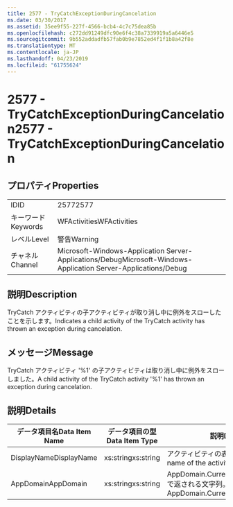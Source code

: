 ```yaml
---
title: 2577 - TryCatchExceptionDuringCancelation
ms.date: 03/30/2017
ms.assetid: 35ee9f55-227f-4566-bcb4-4c7c75dea85b
ms.openlocfilehash: c272dd91249dfc90e6f4c38a7339919a5a6446e5
ms.sourcegitcommit: 9b552addadfb57fab0b9e7852ed4f1f1b8a42f8e
ms.translationtype: MT
ms.contentlocale: ja-JP
ms.lasthandoff: 04/23/2019
ms.locfileid: "61755624"
---
```

# <a name="2577---trycatchexceptionduringcancelation"></a><span data-ttu-id="77e7b-102">2577 - TryCatchExceptionDuringCancelation</span><span class="sxs-lookup"><span data-stu-id="77e7b-102">2577 - TryCatchExceptionDuringCancelation</span></span>
## <a name="properties"></a><span data-ttu-id="77e7b-103">プロパティ</span><span class="sxs-lookup"><span data-stu-id="77e7b-103">Properties</span></span>  
  
|||  
|-|-|  
|<span data-ttu-id="77e7b-104">ID</span><span class="sxs-lookup"><span data-stu-id="77e7b-104">ID</span></span>|<span data-ttu-id="77e7b-105">2577</span><span class="sxs-lookup"><span data-stu-id="77e7b-105">2577</span></span>|  
|<span data-ttu-id="77e7b-106">キーワード</span><span class="sxs-lookup"><span data-stu-id="77e7b-106">Keywords</span></span>|<span data-ttu-id="77e7b-107">WFActivities</span><span class="sxs-lookup"><span data-stu-id="77e7b-107">WFActivities</span></span>|  
|<span data-ttu-id="77e7b-108">レベル</span><span class="sxs-lookup"><span data-stu-id="77e7b-108">Level</span></span>|<span data-ttu-id="77e7b-109">警告</span><span class="sxs-lookup"><span data-stu-id="77e7b-109">Warning</span></span>|  
|<span data-ttu-id="77e7b-110">チャネル</span><span class="sxs-lookup"><span data-stu-id="77e7b-110">Channel</span></span>|<span data-ttu-id="77e7b-111">Microsoft-Windows-Application Server-Applications/Debug</span><span class="sxs-lookup"><span data-stu-id="77e7b-111">Microsoft-Windows-Application Server-Applications/Debug</span></span>|  
  
## <a name="description"></a><span data-ttu-id="77e7b-112">説明</span><span class="sxs-lookup"><span data-stu-id="77e7b-112">Description</span></span>  
 <span data-ttu-id="77e7b-113">TryCatch アクティビティの子アクティビティが取り消し中に例外をスローしたことを示します。</span><span class="sxs-lookup"><span data-stu-id="77e7b-113">Indicates a child activity of the TryCatch activity has thrown an exception during cancelation.</span></span>  
  
## <a name="message"></a><span data-ttu-id="77e7b-114">メッセージ</span><span class="sxs-lookup"><span data-stu-id="77e7b-114">Message</span></span>  
 <span data-ttu-id="77e7b-115">TryCatch アクティビティ '%1' の子アクティビティは取り消し中に例外をスローしました。</span><span class="sxs-lookup"><span data-stu-id="77e7b-115">A child activity of the TryCatch activity '%1' has thrown an exception during cancelation.</span></span>  
  
## <a name="details"></a><span data-ttu-id="77e7b-116">説明</span><span class="sxs-lookup"><span data-stu-id="77e7b-116">Details</span></span>  
  
|<span data-ttu-id="77e7b-117">データ項目名</span><span class="sxs-lookup"><span data-stu-id="77e7b-117">Data Item Name</span></span>|<span data-ttu-id="77e7b-118">データ項目の型</span><span class="sxs-lookup"><span data-stu-id="77e7b-118">Data Item Type</span></span>|<span data-ttu-id="77e7b-119">説明</span><span class="sxs-lookup"><span data-stu-id="77e7b-119">Description</span></span>|  
|--------------------|--------------------|-----------------|  
|<span data-ttu-id="77e7b-120">DisplayName</span><span class="sxs-lookup"><span data-stu-id="77e7b-120">DisplayName</span></span>|<span data-ttu-id="77e7b-121">xs:string</span><span class="sxs-lookup"><span data-stu-id="77e7b-121">xs:string</span></span>|<span data-ttu-id="77e7b-122">アクティビティの表示名。</span><span class="sxs-lookup"><span data-stu-id="77e7b-122">The display name of the activity.</span></span>|  
|<span data-ttu-id="77e7b-123">AppDomain</span><span class="sxs-lookup"><span data-stu-id="77e7b-123">AppDomain</span></span>|<span data-ttu-id="77e7b-124">xs:string</span><span class="sxs-lookup"><span data-stu-id="77e7b-124">xs:string</span></span>|<span data-ttu-id="77e7b-125">AppDomain.CurrentDomain.FriendlyName で返される文字列。</span><span class="sxs-lookup"><span data-stu-id="77e7b-125">The string returned by AppDomain.CurrentDomain.FriendlyName.</span></span>|
